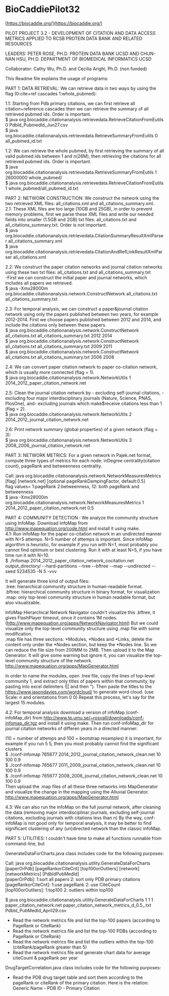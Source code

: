 # BioCaddiePilot32

[https://biocaddie.org/](https://biocaddie.org/)

PILOT PROJECT 3.2 - DEVELOPMENT OF CITATION AND DATA ACCESS METRICS APPLIED TO RCSB PROTEIN DATA BANK AND RELATED RESOURCES

LEADERS: PETER ROSE, PH.D. PROTEIN DATA BANK UCSD AND CHUN-NAN HSU, PH.D. DEPARTMENT OF BIOMEDICAL INFORMATICS UCSD

Collaborator: Cathy Wu, Ph.D. and Cecilia Arighi, Ph.D. (non funded)





This Readme file explains the usage of programs:

PART 1: DATA RETRIEVAL: We can retrieve data in two ways by using the flag (0:cite+ref cascades 1:whole_pubmed):

1.1: Starting from Pdb primary citations, we can first retrieve all citation+reference cascades then we can retrieve the summary of all retrieved pubmed ids. Order is important. <br>
$ java org.biocaddie.citationanalysis.retrievedata.RetrieveCitationFromEutils 0 PdbId_PubmedId_Jun27.csv <br>
$ java org.biocaddie.citationanalysis.retrievedata.RetrieveSummaryFromEutils 0 all_pubmed_id.txt 

1.2: We can retrieve the whole pubmed, by first retrieving the summary of all valid pubmed ids between 1 and n(26M), then retrieving the citations for all retrieved pubmed ids. Order is important. <br>
$ java org.biocaddie.citationanalysis.retrievedata.RetrieveSummaryFromEutils 1 26000000 whole_pubmed/ <br>
$ java org.biocaddie.citationanalysis.retrievedata.RetrieveCitationFromEutils 1 whole_pubmed/all_pubmed_id.txt 


PART 2: NETWORK CONSTRUCTION: We construct the network using the two retrieved XML files: all_citations.xml and all_citations_summary.xml. <br>
2.1: These XML files are too large (10GB and 25GB), in order to prevent memory problems, first we parse these XML files and write our needed fields into smaller (1.5GB and 2GB) txt files: all_citations.txt and all_citations_summary.txt. Order is not important. <br>
$ java org.biocaddie.citationanalysis.retrievedata.CitationSummaryResultXmlParser all_citations_summary.xml <br>
$ java org.biocaddie.citationanalysis.retrievedata.CitationAndRefLinkResultXmlParser all_citations.xml 

2.2: We construct the paper citation networks and journal citation networks using these two txt files: all_citations.txt and all_citations_summary.txt <br>
-First we can construct the initial paper and journal networks, which includes all papers we retrieved. <br>
$ java -Xmx28000m org.biocaddie.citationanalysis.network.ConstructNetwork all_citations.txt all_citations_summary.txt 

2.3: For temporal analysis, we can construct a paper&journal citation network using only the papers published between two years, for example 2012-2014. First we choose papers published between 2012 and 2014, and include the citations only between these papers. <br>
$ java org.biocaddie.citationanalysis.network.ConstructNetwork all_citations.txt all_citations_summary.txt 2012 2014 <br>
$ java org.biocaddie.citationanalysis.network.ConstructNetwork all_citations.txt all_citations_summary.txt 2009 2011 <br>
$ java org.biocaddie.citationanalysis.network.ConstructNetwork all_citations.txt all_citations_summary.txt 2006 2008

2.4: We can convert paper citation network to paper co-citation network, which is usually more connected (flag = 1). <br>
$ java org.biocaddie.citationanalysis.network.NetworkUtils 1 2014_2012_paper_citation_network.net

2.5: Clean the journal citation network by - excluding self-journal citations, - excluding four major interdisciplinary journals (Nature, Science, PNAS, PlosOne), and- excluding journals which make$receive citations less than 1 (flag = 2). <br>
$ java org.biocaddie.citationanalysis.network.NetworkUtils 2 2014_2012_journal_citation_network.net

2.6: Print network summary (global properties) of a given network  (flag = 3): <br>
$ java org.biocaddie.citationanalysis.network.NetworkUtils 3 2008_2006_journal_citation_network.net

PART 3: NETWORK METRICS: For a given network in Pajek.net format, compute three types of metrics for each node: inDegree centrality(citation count), pageRank and betweenness centrality. <br>

Call: java org.biocaddie.citationanalysis.network.NetworkMeasuresMetrics [flag] [network.net] [optional pageRankDampingFactor, default:0.5] <br>
flag values= 1:pageRank 2:betweenness, 12: both pageRank and betweenness <br>
$ java -Xmx28000m org.biocaddie.citationanalysis.network.NetworkMeasuresMetrics 1 2014_2012_paper_citation_network.net 0.5

PART 4: COMMUNITY DETECTION : We analyze the community structure using InfoMap. Download InfoMap from http://www.mapequation.org/code.html and install it using make. <br>
4.1: Run infoMap for the paper co-citation network in an undirected manner with N=5 attemps. N=5 number of attemps is important. Since infoMap algorithm is heuristic, for example if you run with N=1, most probably you cannot find optimum or best clustering. Run it with at least N=5, if you have time run it with N=10. <br>
$ ./Infomap 2014_2012_paper_citation_network_cocitation.net output_directory/ --hard-partitions --tree --bftree --map --undirected --seed 5234535 -N 5 -vvv

It will generate three kind of output files:  <br>
.tree: hierarchical community structure in human-readable format. <br>
.bftree: hierarchical community structure in binary format, for visualization <br>
.map: only top-level community structure in human readable format, but also visualizable.

InfoMap Hierarchical Network Navigator couldn't visualize this .bftree, it gives FlashPlayer timeout, since it contains 1M nodes. (http://www.mapequation.org/apps/NetworkNavigator.html) But we could visualize only the top-level community structure using .map file with some modification. <br>
.map file has three sections: *Modules, *Nodes and *Links, delete the content only under the *Nodes section, but keep the *Nodes line. So we can reduce the file size from 200MM to 2MB. Then upload it to the Map Generator. It will give some warning but ignore it, you can visualize the top-level community structure of the network. http://www.mapequation.org/apps/MapGenerator.html

In order to name the modules, open .tree file, copy the lines of top-level community 1, and extract only titles of papers within that community, by pasting into excel delimiters (|| and then "). Then paste the titles to the https://www.jasondavies.com/wordcloud/ to generate word cloud. (use Scale: n and orientations from 0 0) Repeat this process, let's say for the largest 15 modules.

4.2: For temporal analysis download a version of infoMap (conf-infoMap_dir) from http://www.tp.umu.se/~rosvall/downloads/conf-infomap_dir.tgz and install it using make. Then run conf-infoMap_dir for journal citation networks of differen years in a directed manner:

(10 = number of attemps and 100 = bootstrap resamples) it is important, for example if you run 5 5, then you most probably cannot find the significant clusters. <br>
$ ./conf-infomap 765677 2014_2012_journal_citation_network_clean.net 10 100 0.9 <br>
$ ./conf-infomap 765677 2011_2009_journal_citation_network_clean.net 10 100 0.9 <br>
$ ./conf-infomap 765677 2008_2006_journal_citation_network_clean.net 10 100 0.9 <br>
Then upload the .map files of all these three networks into MapGenerator and visualize the change in the mapping using the Alluvial Generator. http://www.mapequation.org/apps/MapGenerator.html

4.3: We can also run the infoMap on the full journal network, after cleaning the data (removing major interdisciplinar journals, excluding self-journal citations, excluding journals with citations less than n) By the way, conf-infoMap is not good only for temporal analysis, it may be better to find significant clustering of any (un)directed network than the classic infoMap.

PART 5: UTILITIES: I couldn't have time to make all functions runnable from command-line, but

GenerateDataForCharts.java class includes code for the following purposes:  

Call: java org.biocaddie.citationanalysis.utility.GenerateDataForCharts [paperOrPdb] [pageRankorCiteCnt] [top100orOutliers] [network] [networkMetrics] [PdbIdPubMedId] <br>
[paperOrPdb]: 1:sort all papers  2: sort only PDB primary citations <br>
[pageRankorCiteCnt]: 1:use pageRank  2: use CiteCount <br>
[top100orOutliers]: 1:top100  2: outliers within top100

$ java org.biocaddie.citationanalysis.utility.GenerateDataForCharts 1 1 1 paper_citation_network.net paper_citation_network_metrics_d_0.5_.txt PdbId_PubMedId_April29.csv 

- Read the network metrics file and list the top-100 papers (according to PageRank or CiteRank) <br> 
- Read the network metrics file and list the top-100 PDBs   (according to PageRank or CiteRank) <br>
- Read the network metrics file and list the outliers within the top-100 (citeRank/pageRank greater than 5) <br>
- Read the network metrics file and generate chart data for average citeCount & pageRank per year 

DrugTargetCorrelation.java class includes code for the following purposes: <br>
- Read the PDB drug target table and sort them according to the pageRank or citeRank of the primary citation. Here is the relation: Generic Name - PDB ID - Primary Citation




